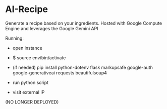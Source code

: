 # AI-Recipe
Generate a recipe based on your ingredients. Hosted with Google Compute Engine and leverages the Google Gemini API

Running:
- open instance
- $ source env/bin/activate
- (if needed) pip install python-dotenv flask markupsafe google-auth google-generativeai requests beautifulsoup4

- run python script
- visit external IP
  
(NO LONGER DEPLOYED) 
